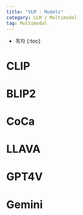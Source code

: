 ```yaml
---
title: "VLM : Models"
category: LLM / Multimodal
tag: Multimodal
---
```








* 목차
{:toc}









# CLIP
# BLIP2

# CoCa

# LLAVA

# GPT4V

# Gemini
